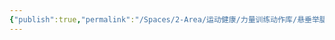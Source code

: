 ```yaml
---
{"publish":true,"permalink":"/Spaces/2-Area/运动健康/力量训练动作库/悬垂举腿.md","created":"2025-07-29T23:04:11.705+08:00","modified":"2025-07-29T23:04:11.707+08:00","cssclasses":""}
---
```


